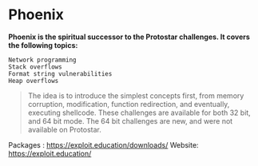 # Phoenix
**Phoenix is the spiritual successor to the Protostar challenges. It covers the following topics:**

```
Network programming
Stack overflows
Format string vulnerabilities
Heap overflows
```
> The idea is to introduce the simplest concepts first, from memory corruption, modification, function redirection, and eventually, executing shellcode. These challenges are available for both 32 bit, and 64 bit mode. The 64 bit challenges are new, and were not available on Protostar.

Packages : https://exploit.education/downloads/
Website: https://exploit.education/
